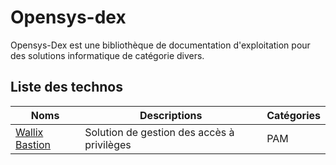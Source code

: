 # Opensys-dex

Opensys-Dex est une bibliothèque de documentation d'exploitation pour des solutions informatique de catégorie divers.

## Liste des technos

| Noms           | Descriptions                                 | Catégories  |
|----------------|----------------------------------------------|-------------|
| [Wallix Bastion]([https://google.com](https://gitlab.com/documentation1930217/opensys-dex/wallix-bastion.git)) | Solution de gestion des accès à privilèges   | PAM         |
